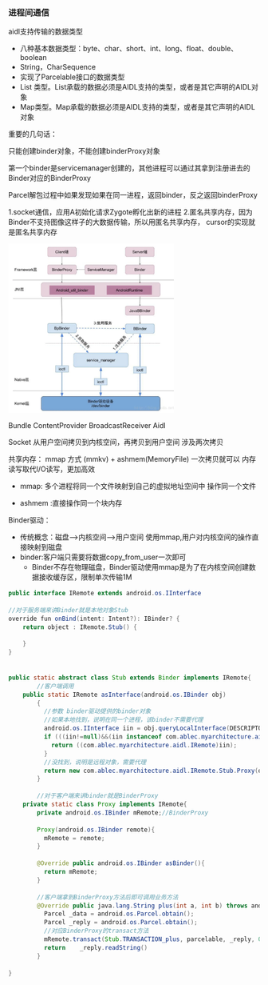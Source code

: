 ### 进程间通信

 aidl支持传输的数据类型

- 八种基本数据类型：byte、char、short、int、long、float、double、boolean
- String，CharSequence
- 实现了Parcelable接口的数据类型
- List 类型。List承载的数据必须是AIDL支持的类型，或者是其它声明的AIDL对象
- Map类型。Map承载的数据必须是AIDL支持的类型，或者是其它声明的AIDL对象



重要的几句话：

只能创建binder对象，不能创建binderProxy对象

第一个binder是servicemanager创建的，其他进程可以通过其拿到注册进去的Binder对应的BinderProxy

Parcel解包过程中如果发现如果在同一进程，返回binder，反之返回binderProxy

1.socket通信，应用A初始化请求Zygote孵化出新的进程
 2.匿名共享内存，因为Binder不支持图像这样子的大数据传输，所以用匿名共享内存， cursor的实现就是匿名共享内存



<img src="img/binder%E8%AF%A6%E8%A7%A3/webp-20240729194547125" alt="img"  style="zoom: 33%; " />



Bundle  ContentProvider BroadcastReceiver Aidl 

Socket  从用户空间拷贝到内核空间，再拷贝到用户空间 涉及两次拷贝 

共享内存： mmap 方式 (mmkv)  + ashmem(MemoryFile)   一次拷贝就可以 内存读写取代I/O读写，更加高效	

- mmap: 多个进程将同一个文件映射到自己的虚拟地址空间中 操作同一个文件

- ashmem :直接操作同一个块内存


Binder驱动：

- 传统概念：磁盘-->内核空间-->用户空间
  使用mmap,用户对内核空间的操作直接映射到磁盘
- binder:客户端只需要将数据copy_from_user一次即可
  - Binder不存在物理磁盘，Binder驱动使用mmap是为了在内核空间创建数据接收缓存区，限制单次传输1M

```java
public interface IRemote extends android.os.IInterface

//对于服务端来讲Binder就是本地对象Stub
override fun onBind(intent: Intent?): IBinder? {
    return object : IRemote.Stub() {
      	
    }
}


public static abstract class Stub extends Binder implements IRemote{
		//客户端调用
    public static IRemote asInterface(android.os.IBinder obj)
        {
          //参数 binder驱动提供的binder对象
          //如果本地找到，说明在同一个进程，该binder不需要代理
          android.os.IInterface iin = obj.queryLocalInterface(DESCRIPTOR);
          if (((iin!=null)&&(iin instanceof com.ablec.myarchitecture.aidl.IRemote))) {
            return ((com.ablec.myarchitecture.aidl.IRemote)iin);
          }
          //没找到，说明是远程对象，需要代理
          return new com.ablec.myarchitecture.aidl.IRemote.Stub.Proxy(obj);
        }
		
		//对于客户端来讲binder就是BinderProxy
    private static class Proxy implements IRemote{
        private android.os.IBinder mRemote;//BinderProxy

        Proxy(android.os.IBinder remote){
          mRemote = remote;
        }

        @Override public android.os.IBinder asBinder(){
          return mRemote;
        }

        //客户端拿到BinderProxy方法后即可调用业务方法
        @Override public java.lang.String plus(int a, int b) throws android.os.RemoteException{
          Parcel _data = android.os.Parcel.obtain();
          Parcel _reply = android.os.Parcel.obtain();
          //对应BinderProxy的transact方法
          mRemote.transact(Stub.TRANSACTION_plus, parcelable, _reply, 0);
          return 	_reply.readString()
        }
			
}



```



